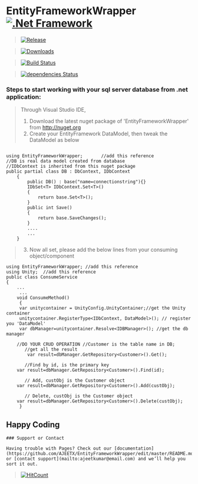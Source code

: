 # EntityFrameworkWrapper [![.Net Framework](https://img.shields.io/badge/DotNet-4.6.1-blue.svg)](https://www.microsoft.com/en-au/download/details.aspx?id=49981)


> [![Release](https://img.shields.io/badge/release-v1.0.7-blue.svg)](https://www.nuget.org/packages/Generic.Repository.EntityFramework/1.0.7)

>[![Downloads](https://img.shields.io/badge/downloads-1K-blue.svg)](https://www.nuget.org/stats/packages/Generic.Repository.EntityFramework?groupby=Version)

> [![Build Status](https://travis-ci.org/AJEETX/EntityFrameworkWrapper.png?branch=master)](https://travis-ci.org/AJEETX/EntityFrameworkWrapper)

> [![dependencies Status](https://img.shields.io/badge/dependency-none-brightgreen.svg)](https://img.shields.io/badge/dependency-none-brightgreen.svg)

### Steps to start working with your sql server database from .net application:
>   Through Visual Studio IDE, 
>	1.  Download the latest nuget package of 'EntityFrameworkWrapper' from http://nuget.org
>	2. Create your EntityFramework DataModel, then tweak the DataModel as below
```

using EntityFrameworkWrapper;       //add this reference
//DB is real data model created from database
//IDbContext is inherited from this nuget package
public partial class DB : DbContext, IDbContext   
    {
        public DB() : base("name=connectionstring"){} 
        IDbSet<T> IDbContext.Set<T>()
        {
            return base.Set<T>();
        }
        public int Save()
        {
            return base.SaveChanges();
        }
        ....
        ...
    }
```
>   3.	Now all set, please add the below lines from your consuming object/component

```
using EntityFrameworkWrapper; //add this reference
using Unity;  //add this reference
public class ConsumeService
{
    ...
     ...
    void ConsumeMethod()
     {
     var unitycontainer = UnityConfig.UnityContainer;//get the Unity container
     unitycontainer.RegisterType<IDbContext, DataModel>(); // register you 'DataModel'
     var dbManager=unitycontainer.Resolve<IDBManager>(); //get the db manager
	
	//DO YOUR CRUD OPERATION //Customer is the table name in DB; 
       //get all the result	
        var result=dbManager.GetRepository<Customer>().Get();  
       
       //Find by id, is the primary key
	var result=dbManager.GetRepository<Customer>().Find(id); 

       // Add, custObj is the Customer object
	var result=dbManager.GetRepository<Customer>().Add(custObj);

       // Delete, custObj is the Customer object
	var result=dbManager.GetRepository<Customer>().Delete(custObj);
     }
```

## Happy Coding

```
### Support or Contact

Having trouble with Pages? Check out our [documentation](https://github.com/AJEETX/EntityFrameworkWrapper/edit/master/README.md) or [contact support](mailto:ajeetkumar@email.com) and we’ll help you sort it out.
```

> [![HitCount](http://hits.dwyl.io/ajeetx/EntityFrameworkWrapper/projects/1.svg)](http://hits.dwyl.io/ajeetx/EntityFrameworkWrapper/projects/1)

